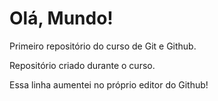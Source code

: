 # Olá, Mundo!
 Primeiro repositório do curso de Git e Github.

 Repositório criado durante o curso.

 Essa linha aumentei no próprio editor do Github! 

